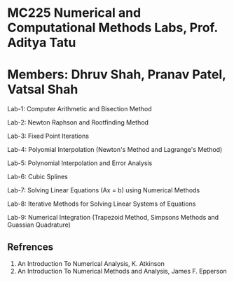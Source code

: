 # MC225 Numerical and Computational Methods Labs, Prof. Aditya Tatu

# Members: Dhruv Shah, Pranav Patel, Vatsal Shah

Lab-1: Computer Arithmetic and Bisection Method

Lab-2: Newton Raphson and Rootfinding Method

Lab-3: Fixed Point Iterations

Lab-4: Polyomial Interpolation (Newton's Method and Lagrange's Method)

Lab-5: Polynomial Interpolation and Error Analysis 

Lab-6: Cubic Splines

Lab-7: Solving Linear Equations (Ax = b) using Numerical Methods

Lab-8: Iterative Methods for Solving Linear Systems of Equations

Lab-9: Numerical Integration (Trapezoid Method, Simpsons Methods and Guassian Quadrature)

## Refrences
1. An Introduction To Numerical Analysis, K. Atkinson
2. An Introduction To Numerical Methods and Analysis, James F. Epperson
